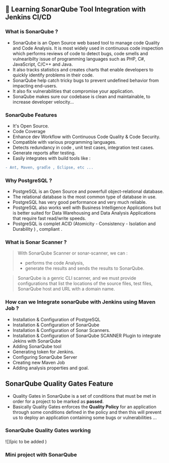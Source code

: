 ## 🚀 Learning SonarQube Tool Integration with Jenkins CI/CD  

### What is SonarQube ?

- SonarQube is an Open Source web based tool to manage code Quality and Code Analysis. It is most widely used in continuous code inspection which performs reviews of code to detect bugs, code smells and vulnearibilty issue of programming languages such as PHP, C#, JavaScript, C/C++ and Java.
- It also tracks statistics and creates charts that enable developers to quickly identify problems in their code.
- SonarQube help catch tricky bugs to prevent undefined behavior from impacting end-users.
- It also fix vulnerabilities that compromise your application.
- SonaQube makes sure our codebase is clean and maintainable, to increase developer velocity...


### SonarQube Features
- It's Open Source.
- Code Coverage
- Enhance dev Workflow with Continuous Code Quality & Code Security.
- Compatible with various programming languages.
- Detects redundancy in code , unit test cases, integration test cases.
- Generate reports after testing.
- Easily integrates with build tools like : 
```diff 
- Ant, Maven, gradle , Eclipse, etc ...
```


### Why  PostgreSQL ?
- PostgreSQL is an Open Source and powerfull object-relational database.
- The relational database is the most common type of database in use.
- PostgreSQL has very good performance and very much reliable.
- PostgreSQL also works well with Business Intelligence Applications but is better suited for Data Warehousing and Data Analysis Applications that require fast read/write speeds.
- PostgreSQL is complet ACID (Atomicity - Consistency - Isolation and Durability ) , compliant .


### What is Sonar Scanner ?

> With SonarQube  Scanner or sonar-scanner, we can : 
>    -  performs the code Analysis, 
>    -  generate the results and sends the results to SonarQube.

>  SonarQube is a genric CLI scanner, and we must provide configurations that list the locations of the source files, test files, SonarQube  host and URL with a domain name.   


### How can we Integrate sonarQube with Jenkins using Maven Job ?

- Installation & Configuration of PostgreSQL
- Installation & Configuration of SonarQube
- Installation & Configuration of  Sonar Scanners.
- Installation & Configuration of SonarQube SCANNER Plugin to integrate Jekins with SonarQube
- Adding SonarQube tool
- Generating token for Jenkins.
- Configuring SonarQube Server
- Creating new Maven Job
- Adding analysis properties and goal.


## SonarQube Quality Gates Feature 
- Quality Gates in SonarQube is a set of conditions that must be met in order for a project to be marked  as **passed**. 
-  Basically Quality Gates enforces the **Quality Policy** for an application through some conditions defined in the policy and then this will prevent us to deploy an application containing some bugs or vulnerabilities ...   
### SonarQube Quality Gates working
![](pic to be added )

### Mini project with SonarQube